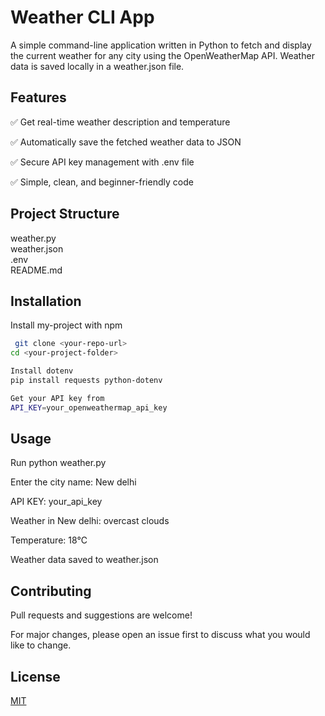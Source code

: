 
#  Weather CLI App
A simple command-line application written in Python to fetch and display the current weather for any city using the OpenWeatherMap API.
Weather data is saved locally in a weather.json file.



## Features
✅ Get real-time weather description and temperature

✅ Automatically save the fetched weather data to JSON

✅ Secure API key management with .env file

✅ Simple, clean, and beginner-friendly code




## Project Structure
weather.py       
weather.json       
.env                
README.md           

## Installation

Install my-project with npm

```bash
 git clone <your-repo-url>
cd <your-project-folder>

Install dotenv
pip install requests python-dotenv

Get your API key from
API_KEY=your_openweathermap_api_key

```
    
## Usage

Run 
python weather.py

Enter the city name: New delhi

API KEY: your_api_key

Weather in New delhi: overcast clouds

Temperature: 18℃

Weather data saved to weather.json


## Contributing
Pull requests and suggestions are welcome!

For major changes, please open an issue first to discuss what you would like to change.


## License

[MIT](https://choosealicense.com/licenses/mit/)

